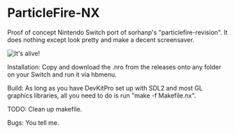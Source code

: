 # ParticleFire-NX
Proof of concept Nintendo Switch port of sorhanp's "particlefire-revision". It does nothing except look pretty and make a decent screensaver.

![It's alive!](https://i.imgur.com/AtHprSK.jpg)

Installation:
Copy and download the .nro from the releases onto any folder on your Switch and run it via hbmenu.

Build:
As long as you have DevKitPro set up with SDL2 and most GL graphics libraries, all you need to do is run "make -f Makefile.nx".

TODO: 
Clean up makefile.

Bugs:
You tell me.
